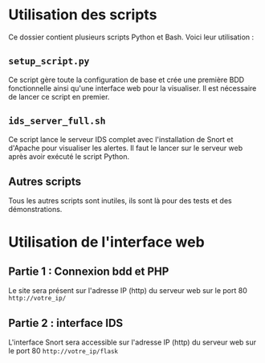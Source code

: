 # Utilisation des scripts

Ce dossier contient plusieurs scripts Python et Bash. Voici leur utilisation :

## `setup_script.py`
Ce script gère toute la configuration de base et crée une première BDD fonctionnelle ainsi qu'une interface web pour la visualiser. Il est nécessaire de lancer ce script en premier.

## `ids_server_full.sh`
Ce script lance le serveur IDS complet avec l'installation de Snort et d'Apache pour visualiser les alertes. Il faut le lancer sur le serveur web après avoir exécuté le script Python.

## Autres scripts
Tous les autres scripts sont inutiles, ils sont là pour des tests et des démonstrations.

# Utilisation de l'interface web

## Partie 1 : Connexion bdd et PHP

Le site sera présent sur l'adresse IP (http) du serveur web sur le port 80 
`http://votre_ip/`

## Partie 2 : interface IDS

L'interface Snort sera accessible sur l'adresse IP (http) du serveur web sur le port 80
`http://votre_ip/flask`